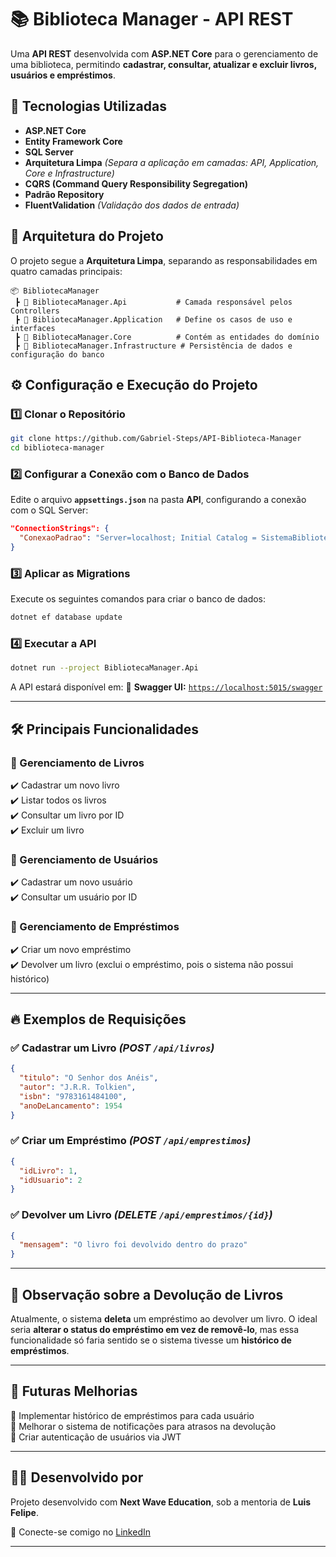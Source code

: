 # 📚 Biblioteca Manager - API REST

Uma **API REST** desenvolvida com **ASP.NET Core** para o gerenciamento de uma biblioteca, permitindo **cadastrar, consultar, atualizar e excluir livros, usuários e empréstimos**.

## 🚀 Tecnologias Utilizadas

- **ASP.NET Core**  
- **Entity Framework Core**  
- **SQL Server**  
- **Arquitetura Limpa** *(Separa a aplicação em camadas: API, Application, Core e Infrastructure)*  
- **CQRS (Command Query Responsibility Segregation)**  
- **Padrão Repository**  
- **FluentValidation** *(Validação dos dados de entrada)*  

## 📂 Arquitetura do Projeto

O projeto segue a **Arquitetura Limpa**, separando as responsabilidades em quatro camadas principais:

```plaintext
📦 BibliotecaManager  
 ┣ 📂 BibliotecaManager.Api           # Camada responsável pelos Controllers  
 ┣ 📂 BibliotecaManager.Application   # Define os casos de uso e interfaces  
 ┣ 📂 BibliotecaManager.Core          # Contém as entidades do domínio  
 ┣ 📂 BibliotecaManager.Infrastructure # Persistência de dados e configuração do banco  
```

## ⚙️ Configuração e Execução do Projeto

### 1️⃣ Clonar o Repositório

```sh
git clone https://github.com/Gabriel-Steps/API-Biblioteca-Manager
cd biblioteca-manager
```

### 2️⃣ Configurar a Conexão com o Banco de Dados

Edite o arquivo **`appsettings.json`** na pasta **API**, configurando a conexão com o SQL Server:

```json
"ConnectionStrings": {
  "ConexaoPadrao": "Server=localhost; Initial Catalog = SistemaBiblioteca; TrustServerCertificate=True; Integrated Security=True"
}
```

### 3️⃣ Aplicar as Migrations

Execute os seguintes comandos para criar o banco de dados:

```sh
dotnet ef database update
```

### 4️⃣ Executar a API

```sh
dotnet run --project BibliotecaManager.Api
```

A API estará disponível em:
📌 **Swagger UI:** [`https://localhost:5015/swagger`](https://localhost:5015/swagger)

---

## 🛠️ Principais Funcionalidades

### 📖 Gerenciamento de Livros

✔️ Cadastrar um novo livro  
✔️ Listar todos os livros  
✔️ Consultar um livro por ID  
✔️ Excluir um livro  

### 👤 Gerenciamento de Usuários

✔️ Cadastrar um novo usuário  
✔️ Consultar um usuário por ID  

### 📅 Gerenciamento de Empréstimos

✔️ Criar um novo empréstimo  
✔️ Devolver um livro (exclui o empréstimo, pois o sistema não possui histórico)  

---

## 🔥 Exemplos de Requisições

### ✅ Cadastrar um Livro *(POST `/api/livros`)*

```json
{
  "titulo": "O Senhor dos Anéis",
  "autor": "J.R.R. Tolkien",
  "isbn": "9783161484100",
  "anoDeLancamento": 1954
}
```

### ✅ Criar um Empréstimo *(POST `/api/emprestimos`)*

```json
{
  "idLivro": 1,
  "idUsuario": 2
}
```

### ✅ Devolver um Livro *(DELETE `/api/emprestimos/{id}`)*

```json
{
  "mensagem": "O livro foi devolvido dentro do prazo"
}
```

---

## 📜 Observação sobre a Devolução de Livros

Atualmente, o sistema **deleta** um empréstimo ao devolver um livro. O ideal seria **alterar o status do empréstimo em vez de removê-lo**, mas essa funcionalidade só faria sentido se o sistema tivesse um **histórico de empréstimos**.

---

## 📌 Futuras Melhorias

🔹 Implementar histórico de empréstimos para cada usuário  
🔹 Melhorar o sistema de notificações para atrasos na devolução  
🔹 Criar autenticação de usuários via JWT  

---

## 👨‍💻 Desenvolvido por

Projeto desenvolvido com **Next Wave Education**, sob a mentoria de **Luis Felipe**.  

🔗 Conecte-se comigo no [LinkedIn](https://www.linkedin.com/in/gabrielpassosfrancisco/)  

---
